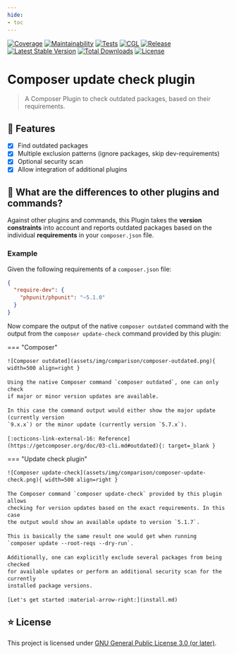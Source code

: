 ```yaml
---
hide:
- toc
---
```


[![Coverage](https://codecov.io/gh/eliashaeussler/composer-update-check/branch/main/graph/badge.svg?token=9AEQ0LRYU0)](https://codecov.io/gh/eliashaeussler/composer-update-check)
[![Maintainability](https://api.codeclimate.com/v1/badges/882ab3bb81b87d2b4a6d/maintainability)](https://codeclimate.com/github/eliashaeussler/composer-update-check/maintainability)
[![Tests](https://github.com/eliashaeussler/composer-update-check/actions/workflows/tests.yaml/badge.svg)](https://github.com/eliashaeussler/composer-update-check/actions/workflows/tests.yaml)
[![CGL](https://github.com/eliashaeussler/composer-update-check/actions/workflows/cgl.yaml/badge.svg)](https://github.com/eliashaeussler/composer-update-check/actions/workflows/cgl.yaml)
[![Release](https://github.com/eliashaeussler/composer-update-check/actions/workflows/release.yaml/badge.svg)](https://github.com/eliashaeussler/composer-update-check/actions/workflows/release.yaml)
[![Latest Stable Version](https://poser.pugx.org/eliashaeussler/composer-update-check/v)](https://packagist.org/packages/eliashaeussler/composer-update-check)
[![Total Downloads](https://poser.pugx.org/eliashaeussler/composer-update-check/downloads)](https://packagist.org/packages/eliashaeussler/composer-update-check)
[![License](https://poser.pugx.org/eliashaeussler/composer-update-check/license)](license.md)

# Composer update check plugin

> A Composer Plugin to check outdated packages, based on their requirements.

## :rocket: Features

* [x] Find outdated packages<br>
* [x] Multiple exclusion patterns (ignore packages, skip dev-requirements)<br>
* [x] Optional security scan<br>
* [x] Allow integration of additional plugins

## :hatched_chick: What are the differences to other plugins and commands?

Against other plugins and commands, this Plugin takes the **version constraints**
into account and reports outdated packages based on the individual **requirements**
in your `composer.json` file.

### Example

Given the following requirements of a `composer.json` file:

```json
{
  "require-dev": {
    "phpunit/phpunit": "~5.1.0"
  }
}
```

Now compare the output of the native `composer outdated` command with
the output from the `composer update-check` command provided by this plugin:

=== "Composer"

    ![Composer outdated](assets/img/comparison/composer-outdated.png){ width=500 align=right }

    Using the native Composer command `composer outdated`, one can only check
    if major or minor version updates are available.

    In this case the command output would either show the major update (currently version
    `9.x.x`) or the minor update (currently version `5.7.x`).

    [:octicons-link-external-16: Reference](https://getcomposer.org/doc/03-cli.md#outdated){: target=_blank }


=== "Update check plugin"

    ![Composer update-check](assets/img/comparison/composer-update-check.png){ width=500 align=right }

    The Composer command `composer update-check` provided by this plugin allows
    checking for version updates based on the exact requirements. In this case
    the output would show an available update to version `5.1.7`.

    This is basically the same result one would get when running
    `composer update --root-reqs --dry-run`.

    Additionally, one can explicitly exclude several packages from being checked
    for available updates or perform an additional security scan for the currently
    installed package versions.

    [Let's get started :material-arrow-right:](install.md)

## :star: License

This project is licensed under
[GNU General Public License 3.0 (or later)](license.md).
